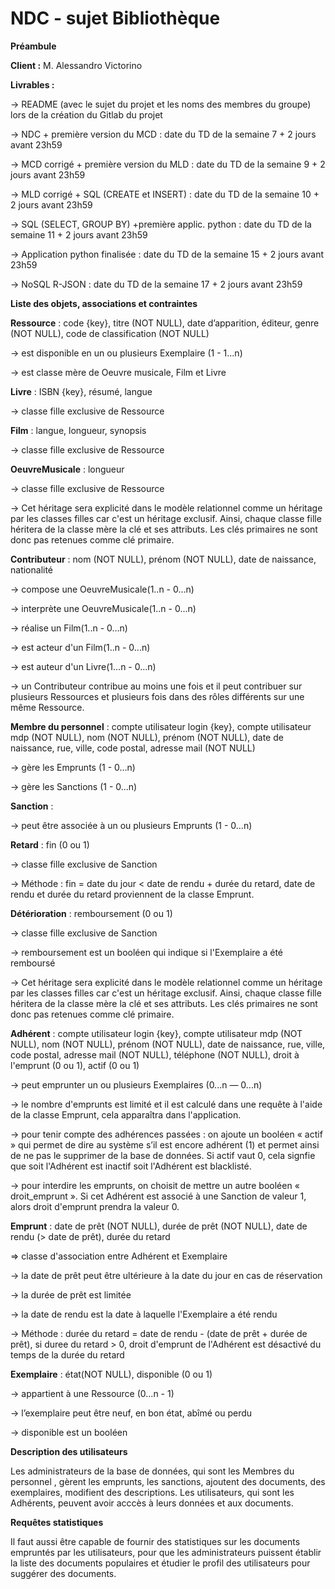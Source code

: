 # NDC - sujet Bibliothèque

**Préambule**


**Client :** M. Alessandro Victorino 

**Livrables :**

→ README (avec le sujet du projet et les noms des membres du groupe) lors de la création du Gitlab du projet

→ NDC + première version du MCD : date du TD de la semaine 7 + 2 jours avant 23h59

→ MCD corrigé + première version du MLD : date du TD de la semaine 9 + 2 jours avant 23h59

→ MLD corrigé + SQL (CREATE et INSERT) : date du TD de la semaine 10 + 2 jours avant 23h59

→ SQL (SELECT, GROUP BY) +première applic. python : date du TD de la semaine 11 + 2 jours avant 23h59

→ Application python finalisée : date du TD de la semaine 15 + 2 jours avant 23h59

→ NoSQL R-JSON : date du TD de la semaine 17 + 2 jours avant 23h59




**Liste des objets, associations et contraintes**


**Ressource** : code {key}, titre (NOT NULL), date d’apparition, éditeur, genre (NOT NULL), code de classification (NOT NULL)

→ est disponible en un ou plusieurs Exemplaire (1 - 1...n)

→ est classe mère de Oeuvre musicale, Film et Livre


**Livre** : ISBN {key}, résumé, langue

→ classe fille exclusive de Ressource


**Film** : langue, longueur, synopsis

→ classe fille exclusive de Ressource


**OeuvreMusicale** : longueur

→ classe fille exclusive de Ressource

→ Cet héritage sera explicité dans le modèle relationnel comme un héritage par les classes filles car c'est un héritage exclusif. Ainsi, chaque classe fille héritera de la classe mère la clé et ses attributs. Les clés primaires ne sont donc pas retenues comme clé primaire.



**Contributeur** : nom (NOT NULL), prénom (NOT NULL), date de naissance, nationalité

→ compose une OeuvreMusicale(1..n - 0...n)

→ interprète une OeuvreMusicale(1..n - 0...n) 

→ réalise un Film(1..n - 0...n) 

→ est acteur d'un Film(1..n - 0...n)

→ est auteur d'un Livre(1...n - 0...n) 

→ un Contributeur contribue au moins une fois et il peut contribuer sur plusieurs Ressources et plusieurs fois dans des rôles différents sur une même Ressource. 



**Membre du personnel** : compte utilisateur login {key}, compte utilisateur mdp (NOT NULL), nom (NOT NULL), prénom (NOT NULL), date de naissance, rue, ville, code postal, adresse mail (NOT NULL)

→ gère les Emprunts (1 - 0...n)

→ gère les Sanctions (1 - 0...n) 



**Sanction** : 

→ peut être associée à un ou plusieurs Emprunts (1 - 0...n)


**Retard** :  fin (0 ou 1)

→ classe fille exclusive de Sanction

→ Méthode : fin = date du jour < date de rendu + durée du retard, date de rendu et durée du retard proviennent de la classe Emprunt.



**Détérioration** : remboursement (0 ou 1)

→ classe fille exclusive de Sanction

→ remboursement est un booléen qui indique si l'Exemplaire a été remboursé

→ Cet héritage sera explicité dans le modèle relationnel comme un héritage par les classes filles car c'est un héritage exclusif. Ainsi, chaque classe fille héritera de la classe mère la clé et ses attributs. Les clés primaires ne sont donc pas retenues comme clé primaire.


**Adhérent** : compte utilisateur login {key}, compte utilisateur mdp (NOT NULL), nom (NOT NULL), prénom (NOT NULL), date de naissance, rue, ville, code postal, adresse mail (NOT NULL), téléphone (NOT NULL), droit à l'emprunt (0 ou 1), actif (0 ou 1)

→ peut emprunter un ou plusieurs Exemplaires (0...n — 0...n)

→ le nombre d'emprunts est limité et il est calculé dans une requête à l'aide de la classe Emprunt, cela apparaîtra dans l'application.

→ pour tenir compte des adhérences passées : on ajoute un booléen « actif » qui permet de dire au système s’il est encore adhérent (1) et permet ainsi de ne pas le supprimer de la base de données. Si actif vaut 0, cela signfie que soit l'Adhérent est inactif soit l'Adhérent est blacklisté.

→ pour interdire les emprunts, on choisit de mettre un autre booléen « droit_emprunt ». Si cet Adhérent est associé à une Sanction de valeur 1, alors droit d'emprunt prendra la valeur 0.



**Emprunt** : date de prêt (NOT NULL), durée de prêt (NOT NULL), date de rendu (> date de prêt), durée du retard

⇒ classe d'association entre Adhérent et Exemplaire

→ la date de prêt peut être ultérieure à la date du jour en cas de réservation

→ la durée de prêt est limitée

→ la date de rendu est la date à laquelle l'Exemplaire a été rendu 

→ Méthode : durée du retard = date de rendu - (date de prêt + durée de prêt), si duree du retard > 0, droit d'emprunt de l'Adhérent est désactivé du temps de la durée du retard



**Exemplaire** : état(NOT NULL), disponible (0 ou 1)

→ appartient à une Ressource (0...n - 1)

→ l’exemplaire peut être neuf, en bon état, abîmé ou perdu

→ disponible est un booléen




**Description des utilisateurs**


Les administrateurs de la base de données, qui sont les Membres du personnel , gèrent les emprunts, les sanctions, ajoutent des documents, des exemplaires, modifient des descriptions. Les utilisateurs, qui sont les Adhérents, peuvent avoir acccès à leurs données et aux documents.




**Requêtes statistiques**


Il faut aussi être capable de fournir des statistiques sur les documents empruntés par les utilisateurs, pour que les administrateurs puissent établir la liste des documents populaires et étudier le profil des utilisateurs pour suggérer des documents.
